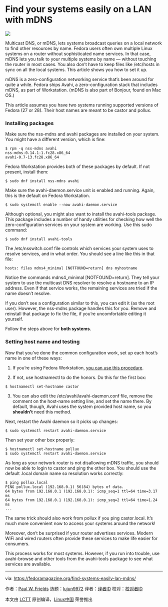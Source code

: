Find your systems easily on a LAN with mDNS
======

![](https://fedoramagazine.org/wp-content/uploads/2018/09/mDNS-816x345.jpg)

Multicast DNS, or mDNS, lets systems broadcast queries on a local network to find other resources by name. Fedora users often own multiple Linux systems on a router without sophisticated name services. In that case, mDNS lets you talk to your multiple systems by name — without touching the router in most cases. You also don’t have to keep files like /etc/hosts in sync on all the local systems. This article shows you how to set it up.

mDNS is a zero-configuration networking service that’s been around for quite a while. Fedora ships Avahi, a zero-configuration stack that includes mDNS, as part of Workstation. (mDNS is also part of Bonjour, found on Mac OS.)

This article assumes you have two systems running supported versions of Fedora (27 or 28). Their host names are meant to be castor and pollux.

### Installing packages

Make sure the nss-mdns and avahi packages are installed on your system. You might have a different version, which is fine:
```
$ rpm -q nss-mdns avahi
nss-mdns-0.14.1-1.fc28.x86_64
avahi-0.7-13.fc28.x86_64

```

Fedora Workstation provides both of these packages by default. If not present, install them:
```
$ sudo dnf install nss-mdns avahi

```

Make sure the avahi-daemon.service unit is enabled and running. Again, this is the default on Fedora Workstation.
```
$ sudo systemctl enable --now avahi-daemon.service

```

Although optional, you might also want to install the avahi-tools package. This package includes a number of handy utilities for checking how well the zero-configuration services on your system are working. Use this sudo command:
```
$ sudo dnf install avahi-tools

```

The /etc/nsswitch.conf file controls which services your system uses to resolve services, and in what order. You should see a line like this in that file:
```
hosts: files mdns4_minimal [NOTFOUND=return] dns myhostname

```

Notice the commands mdns4_minimal [NOTFOUND=return]. They tell your system to use the multicast DNS resolver to resolve a hostname to an IP address. Even if that service works, the remaining services are tried if the name doesn’t resolve.

If you don’t see a configuration similar to this, you can edit it (as the root user). However, the nss-mdns package handles this for you. Remove and reinstall that package to fix the file, if you’re uncomfortable editing it yourself.

Follow the steps above for **both systems**.

### Setting host name and testing

Now that you’ve done the common configuration work, set up each host’s name in one of these ways:

  1. If you’re using Fedora Workstation, [you can use this procedure][1].

  2. If not, use hostnamectl to do the honors. Do this for the first box:
```
$ hostnamectl set-hostname castor

```

  3. You can also edit the /etc/avahi/avahi-daemon.conf file, remove the comment on the host-name setting line, and set the name there. By default, though, Avahi uses the system provided host name, so you **shouldn’t** need this method.

Next, restart the Avahi daemon so it picks up changes:
```
$ sudo systemctl restart avahi-daemon.service

```

Then set your other box properly:
```
$ hostnamectl set-hostname pollux
$ sudo systemctl restart avahi-daemon.service

```

As long as your network router is not disallowing mDNS traffic, you should now be able to login to castor and ping the other box. You should use the default .local domain name so resolution works correctly:
```
$ ping pollux.local
PING pollux.local (192.168.0.1) 56(84) bytes of data.
64 bytes from 192.168.0.1 (192.168.0.1): icmp_seq=1 ttl=64 time=3.17 ms
64 bytes from 192.168.0.1 (192.168.0.1): icmp_seq=2 ttl=64 time=1.24 ms
...

```

The same trick should also work from pollux if you ping castor.local. It’s much more convenient now to access your systems around the network!

Moreover, don’t be surprised if your router advertises services. Modern WiFi and wired routers often provide these services to make life easier for consumers.

This process works for most systems. However, if you run into trouble, use avahi-browse and other tools from the avahi-tools package to see what services are available.


--------------------------------------------------------------------------------

via: https://fedoramagazine.org/find-systems-easily-lan-mdns/

作者：[Paul W. Frields][a]
选题：[lujun9972](https://github.com/lujun9972)
译者：[译者ID](https://github.com/译者ID)
校对：[校对者ID](https://github.com/校对者ID)

本文由 [LCTT](https://github.com/LCTT/TranslateProject) 原创编译，[Linux中国](https://linux.cn/) 荣誉推出

[a]: https://fedoramagazine.org/author/pfrields/
[1]: https://fedoramagazine.org/set-hostname-fedora/
